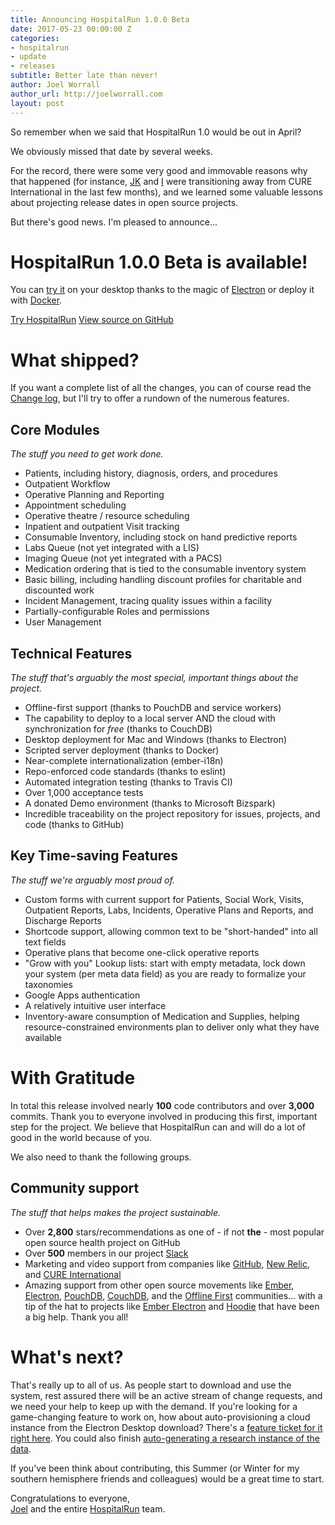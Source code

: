 ```yaml
---
title: Announcing HospitalRun 1.0.0 Beta
date: 2017-05-23 00:00:00 Z
categories:
- hospitalrun
- update
- releases
subtitle: Better late than never!
author: Joel Worrall
author_url: http://joelworrall.com
layout: post
---
```


So remember when we said that HospitalRun 1.0 would be out in April?

We obviously missed that date by several weeks.

For the record, there were some very good and immovable reasons why that happened (for instance, [JK](http://github.com/jkleinsc) and [I](http://github.com/tangollama) were transitioning away from CURE International in the last few months), and we learned some valuable lessons about projecting release dates in open source projects.

But there's good news. I'm pleased to announce...

# HospitalRun 1.0.0 Beta is available!
You can [try it](/tryit) on your desktop thanks to the magic of [Electron](http://electron.atom.io) or deploy it with [Docker](http://docker.com).

<div class="cta-row">
	<a href="/tryit" class="cta primary">Try HospitalRun</a>
	<a href="https://github.com/HospitalRun/hospitalrun-frontend" class="cta secondary">View source on GitHub</a>
</div>

# What shipped?
If you want a complete list of all the changes, you can of course read the [Change log](https://github.com/HospitalRun/hospitalrun-frontend/blob/master/CHANGELOG.md), but I'll try to offer a rundown of the numerous features.

## Core Modules
_The stuff you need to get work done._

* Patients, including history, diagnosis, orders, and procedures
* Outpatient Workflow
* Operative Planning and Reporting
* Appointment scheduling
* Operative theatre / resource scheduling
* Inpatient and outpatient Visit tracking
* Consumable Inventory, including stock on hand predictive reports
* Labs Queue (not yet integrated with a LIS)
* Imaging Queue (not yet integrated with a PACS)
* Medication ordering that is tied to the consumable inventory system
* Basic billing, including handling discount profiles for charitable and discounted work
* Incident Management, tracing quality issues within a facility
* Partially-configurable Roles and permissions
* User Management

## Technical Features
_The stuff that's arguably the most special, important things about the project._

* Offline-first support (thanks to PouchDB and service workers)
* The capability to deploy to a local server AND the cloud with synchronization for _free_ (thanks to CouchDB)
* Desktop deployment for Mac and Windows (thanks to Electron)
* Scripted server deployment (thanks to Docker)
* Near-complete internationalization (ember-i18n)
* Repo-enforced code standards (thanks to eslint)
* Automated integration testing (thanks to Travis CI)
* Over 1,000 acceptance tests
* A donated Demo environment (thanks to Microsoft Bizspark)
* Incredible traceability on the project repository for issues, projects, and code (thanks to GitHub)

## Key Time-saving Features
_The stuff we're arguably most proud of._

* Custom forms with current support for Patients, Social Work, Visits, Outpatient Reports, Labs, Incidents, Operative Plans and Reports, and Discharge Reports
* Shortcode support, allowing common text to be "short-handed" into all text fields
* Operative plans that become one-click operative reports
* "Grow with you" Lookup lists: start with empty metadata, lock down your system (per meta data field) as you are ready to formalize your taxonomies
* Google Apps authentication
* A relatively intuitive user interface
* Inventory-aware consumption of Medication and Supplies, helping resource-constrained environments plan to deliver only what they have available

# With Gratitude
In total this release involved nearly __100__ code contributors and over __3,000__ commits. Thank you to everyone involved in producing this first, important step for the project. We believe that HospitalRun can and will do a lot of good in the world because of you.

We also need to thank the following groups.

## Community support
_The stuff that helps makes the project sustainable._

* Over __2,800__ stars/recommendations as one of - if not __the__ - most popular open source health project on GitHub
* Over __500__ members in our project [Slack](http://hospitarun.slack.com)
* Marketing and video support from companies like [GitHub](http://github.com), [New Relic](http://newrelic.com), and [CURE International](http://cure.org)
* Amazing support from other open source movements like [Ember](http://emberjs.com), [Electron](http://electron.atom.io), [PouchDB](http://pouchdb.com), [CouchDB](http://couchdb.apache.org), and the [Offline First](http://offlinefirst.org) communities... with a tip of the hat to projects like [Ember Electron](https://github.com/felixrieseberg/ember-electron) and [Hoodie](http://hood.ie/) that have been a big help. Thank you all!

# What's next?
That's really up to all of us. As people start to download and use the system, rest assured there will be an active stream of change requests, and we need your help to keep up with the demand. If you're looking for a game-changing feature to work on, how about auto-provisioning a cloud instance from the Electron Desktop download? There's a [feature ticket for it right here](https://github.com/HospitalRun/hospitalrun-frontend/issues/1048). You could also finish [auto-generating a research instance of the data](https://github.com/HospitalRun/hospitalrun-server/issues/14).

If you've been think about contributing, this Summer (or Winter for my southern hemisphere friends and colleagues) would be a great time to start.

Congratulations to everyone,<br/>
[Joel](http://twitter.com/tangollama) and the entire [HospitalRun](http://twitter.com/hospitalrun) team.

[jekyll-gh]: https://github.com/mojombo/jekyll
[jekyll]:    http://jekyllrb.com
